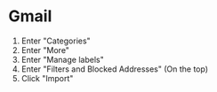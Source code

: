 # Gmail

1. Enter "Categories"
2. Enter "More"
3. Enter "Manage labels"
4. Enter "Filters and Blocked Addresses" (On the top)
5. Click "Import"
